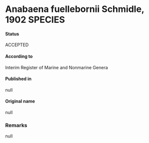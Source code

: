 # Anabaena fuellebornii Schmidle, 1902 SPECIES

#### Status
ACCEPTED

#### According to
Interim Register of Marine and Nonmarine Genera

#### Published in
null

#### Original name
null

### Remarks
null